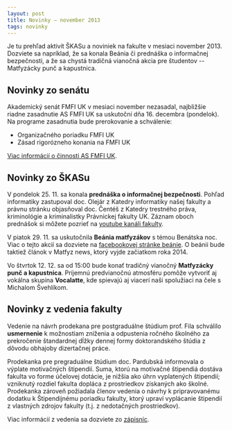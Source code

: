 ```yaml
---
layout: post
title: Novinky – november 2013
tags: novinky
---
```


Je tu prehľad aktivít ŠKASu a noviniek na fakulte v mesiaci november 2013. Dozviete sa napríklad, že sa konala Beánia či prednáška o informačnej bezpečnosti, a že sa chystá tradičná vianočná akcia pre študentov -- Matfyzácky punč a kapustnica.

## Novinky zo senátu

Akademický senát FMFI UK v mesiaci november nezasadal, najbližšie riadne zasadnutie AS FMFI UK sa uskutoční dňa 16. decembra (pondelok). Na programe zasadnutia bude prerokovanie a schválenie:

* Organizačného poriadku FMFI UK
* Zásad rigorózneho konania na FMFI UK

[Viac informácií o činnosti AS FMFI UK](http://www.fmph.uniba.sk/index.php?id=senat).

## Novinky zo ŠKASu

V pondelok 25. 11. sa konala **prednáška o informačnej bezpečnosti**. Pohľad informatiky zastupoval doc. Olejár z Katedry informatiky našej fakulty a právnu stránku objasňoval doc. Čentéš z Katedry trestného práva, kriminológie a kriminalistky Právnickej fakulty UK. Záznam oboch prednášok si môžete pozrieť na [youtube kanáli fakulty](http://www.youtube.com/channel/UCqLHX-tRwt8dSgNgVSbyxLw).

V piatok 29. 11. sa uskutočnila **Beánia matfyzákov** s témou Benátska noc. Viac o tejto akcií sa dozviete na [facebookovej stránke beánie](https://www.facebook.com/beaniafmfi). O beánii bude taktiež článok v Matfyz news, ktorý vyjde začiatkom roka 2014.

Vo štvrtok 12. 12. sa od 15:00 bude konať tradičný vianočný **Matfyzácky punč a kapustnica**. Príjemnú predvianočnú atmosféru pomôže vytvoriť aj vokálna skupina **Vocalatte**, kde spievajú aj viacerí naši spolužiaci na čele s Michalom Švehlíkom.

## Novinky z vedenia fakulty

Vedenie na návrh prodekana pre postgraduálne štúdium prof. Fila schválilo **usmernenie** k možnostiam zníženia a odpustenia ročného školného za prekročenie štandardnej dĺžky dennej formy doktorandského štúdia z dôvodu obhajoby dizertačnej práce.

Prodekanka pre pregraduálne štúdium doc. Pardubská informovala o výplate motivačných štipendií. Suma, ktorú na motivačné štipendiá dostáva fakulta vo forme účelovej dotácie, je nižšia ako úhrn vyplatených štipendií; vzniknutý rozdiel fakulta dopláca z prostriedkov získaných ako školné. Prodekanka zároveň požiadala členov vedenia o návrhy k pripravovanému dodatku k Štipendijnému poriadku fakulty, ktorý upraví vyplácanie štipendií z vlastných zdrojov fakulty (t.j. z nedotačných prostriedkov).


Viac informácií z vedenia sa dozviete zo [zápisníc](http://www.fmph.uniba.sk/index.php?id=272).

